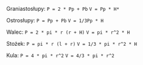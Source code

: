 Graniastosłupy:
`P = 2 * Pp + Pb`
`V = Pp * H*`

Ostrosłupy:
`P = Pp + Pb`
`V = 1/3Pp * H`

Walec:
`P = 2 * pi * r (r + H)`
`V = pi * r^2 * H`

Stożek:
`P = pi * r (l + r)`
`V = 1/3 * pi * r^2 * H`

Kula:
`P = 4 * pi * r^2`
`V = 4/3 * pi * r^2`